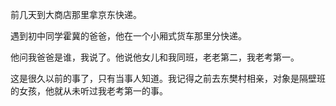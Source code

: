 前几天到大商店那里拿京东快递。

遇到初中同学霍冀的爸爸，他在一个小厢式货车那里分快递。

他问我爸爸是谁，我说了。他说他女儿和我同班，老老第二，我老考第一。

这是很久以前的事了，只有当事人知道。我记得之前去东樊村相亲，对象是隔壁班的女孩，他就从未听过我老考第一的事。
